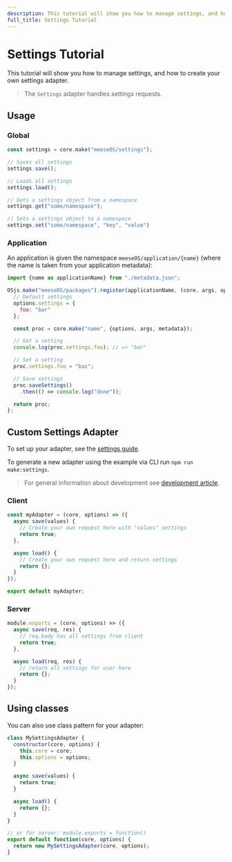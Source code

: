 ```yaml
---
description: This tutorial will show you how to manage settings, and how to create your own settings adapter.
full_title: Settings Tutorial
---
```


# Settings Tutorial

This tutorial will show you how to manage settings, and how to create your own settings adapter.

> The `Settings` adapter handles settings requests.

## Usage

### Global

```javascript
const settings = core.make("meeseOS/settings");

// Saves all settings
settings.save();

// Loads all settings
settings.load();

// Gets a settings object from a namespace
settings.get("some/namespace");

// Sets a settings object to a namespace
settings.set("some/namespace", "key", "value")
```

### Application

An application is given the namespace `meeseOS/application/{name}` (where the name is taken from your application metadata):

```javascript
import {name as applicationName} from "./metadata.json";

OSjs.make("meeseOS/packages").register(applicationName, (core, args, options, metadata) => {
  // Default settings
  options.settings = {
    foo: "bar"
  };

  const proc = core.make("name", {options, args, metadata});

  // Get a setting
  console.log(proc.settings.foo); // => "bar"

  // Set a setting
  proc.settings.foo = "baz";

  // Save settings
  proc.saveSettings()
    .then(() => console.log("done"));

  return proc;
};
```

## Custom Settings Adapter

To set up your adapter, see the [settings guide](/guide/settings/README.md).

To generate a new adapter using the example via CLI run `npm run make:settings`.

> For general information about development see [development article](../../development/README.md).

### Client

```javascript
const myAdapter = (core, options) => ({
  async save(values) {
    // Create your own request here with "values" settings
    return true;
  },

  async load() {
    // Create your own request here and return settings
    return {};
  }
});

export default myAdapter;
```

### Server

```javascript
module.exports = (core, options) => ({
  async save(req, res) {
    // req.body has all settings from client
    return true;
  },

  async load(req, res) {
    // return all settings for user here
    return {};
  }
});
```

## Using classes

You can also use class pattern for your adapter:

```javascript
class MySettingsAdapter {
  constructor(core, options) {
    this.core = core;
    this.options = options;
  }

  async save(values) {
    return true;
  }

  async load() {
    return {};
  }
}

// or for server: module.exports = function()
export default function(core, options) {
  return new MySettingsAdapter(core, options);
}
```
